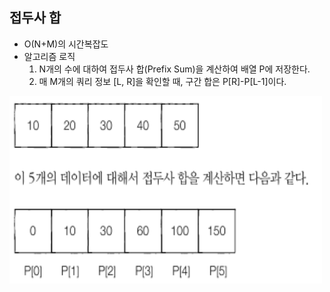 ## 접두사 합
- O(N+M)의 시간복잡도
- 알고리즘 로직
    1. N개의 수에 대하여 접두사 합(Prefix Sum)을 계산하여 배열 P에 저장한다.
    2. 매 M개의 쿼리 정보 [L, R]을 확인할 때, 구간 합은 P[R]-P[L-1]이다.
    
<img src="image1.PNG" width="500" height="300">